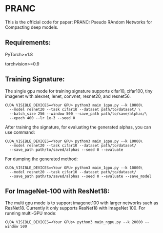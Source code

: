 # PRANC

This is the official code for paper: PRANC: Pseudo RAndom Networks for Compacting deep models. 

## Requirements:
PyTorch>=1.8

torchvision>=0.9

## Training Signature:

The single gpu mode for training signature supports cifar10, cifar100, tiny imagenet with alexnet, lenet, convnet, resnet20, and resnet56. 

```
CUDA_VISIBLE_DEVICES=<Your GPU> python3 main_1gpu.py --k 10000\
  --model resnet20 --task cifar10 --dataset path/to/dataset/ \
  --batch_size 256 --window 500 --save_path path/to/save/alphas/\
  --epoch 400 --lr 1e-3 --seed 0
```

After training the signature, for evaluating the generated alphas, you can use command:

```
CUDA_VISIBLE_DEVICES=<Your GPU> python3 main_1gpu.py --k 10000\
  --model resnet20 --task cifar10 --dataset path/to/dataset/
  --save_path path/to/saved/alphas --seed 0 --evaluate
```

For dumping the generated method:

```
CUDA_VISIBLE_DEVICES=<Your GPU> python3 main_1gpu.py --k 10000\
  --model resnet20 --task cifar10 --dataset path/to/dataset/
  --save_path path/to/saved/alphas --seed 0 --evaluate --save_model
```

## For ImageNet-100 with ResNet18:

The multi gpu mode is to support imagenet100 with larger networks such as ResNet18. Currently it only supports ResNet18 with ImageNet 100. For running multi-GPU mode:

```
CUDA_VISIBLE_DEVICES=<Your GPUs> python3 main_ngpu.py --k 20000 --window 500
```
